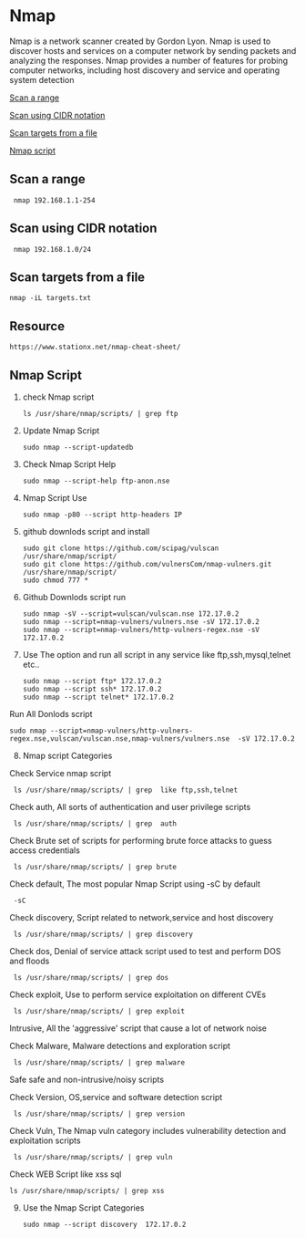 # Nmap 

Nmap is a network scanner created by Gordon Lyon. Nmap is used to discover hosts and services on a computer network by sending packets and
analyzing the responses. Nmap provides a number of features for probing computer networks, including host discovery and service and operating 
system detection
        
 
[Scan a range](#Scan-a-range)

[Scan using CIDR notation](#Scan-using-CIDR-notation)

[Scan targets from a file](#Scan-targets-from-a-file)

[Nmap script](nmap-script)


## Scan a range

     nmap 192.168.1.1-254
     
## Scan using CIDR notation

     nmap 192.168.1.0/24
     
## Scan targets from a file

    nmap -iL targets.txt

## Resource 

    https://www.stationx.net/nmap-cheat-sheet/
    
## Nmap Script 

1. check Nmap script 

       ls /usr/share/nmap/scripts/ | grep ftp
       
2. Update Nmap Script 

       sudo nmap --script-updatedb
    
3. Check Nmap Script Help 

       sudo nmap --script-help ftp-anon.nse
   
4. Nmap Script Use 

       sudo nmap -p80 --script http-headers IP  
    
5. github downlods script  and install 

       sudo git clone https://github.com/scipag/vulscan /usr/share/nmap/script/
       sudo git clone https://github.com/vulnersCom/nmap-vulners.git /usr/share/nmap/script/
       sudo chmod 777 *
       
6. Github Downlods script run       
       
       sudo nmap -sV --script=vulscan/vulscan.nse 172.17.0.2 
       sudo nmap --script=nmap-vulners/vulners.nse -sV 172.17.0.2
       sudo nmap --script=nmap-vulners/http-vulners-regex.nse -sV 172.17.0.2


7. Use The option and run all script in any service like ftp,ssh,mysql,telnet etc..

       sudo nmap --script ftp* 172.17.0.2
       sudo nmap --script ssh* 172.17.0.2
       sudo nmap --script telnet* 172.17.0.2

 Run All Donlods script 
 
    sudo nmap --script=nmap-vulners/http-vulners-regex.nse,vulscan/vulscan.nse,nmap-vulners/vulners.nse  -sV 172.17.0.2
         
8. Nmap script Categories

Check Service nmap script 

     ls /usr/share/nmap/scripts/ | grep  like ftp,ssh,telnet 
     
Check auth,  All sorts of authentication and user privilege scripts
     
     ls /usr/share/nmap/scripts/ | grep  auth
     
Check Brute set of scripts for performing brute force attacks to guess access credentials 

     ls /usr/share/nmap/scripts/ | grep brute
     
Check default, The most popular Nmap Script using -sC by default 

     -sC
      
Check discovery, Script related to network,service and host discovery 

     ls /usr/share/nmap/scripts/ | grep discovery
     
Check dos, Denial of service attack script used to test and perform DOS and floods

     ls /usr/share/nmap/scripts/ | grep dos
     
Check exploit, Use to perform service exploitation on different CVEs

     ls /usr/share/nmap/scripts/ | grep exploit
     
Intrusive, All the 'aggressive' script that cause a lot of network noise 

Check Malware, Malware detections and exploration script

     ls /usr/share/nmap/scripts/ | grep malware 
      
Safe safe and non-intrusive/noisy scripts

Check Version, OS,service and software detection script 

     ls /usr/share/nmap/scripts/ | grep version
     
Check Vuln, The Nmap vuln category includes vulnerability detection and exploitation scripts 

     ls /usr/share/nmap/scripts/ | grep vuln 

Check WEB Script like xss sql    
    
    ls /usr/share/nmap/scripts/ | grep xss

    
9. Use the Nmap Script Categories

       sudo nmap --script discovery  172.17.0.2
   
    
    
    
    
    
    
    
    
    
    
    
    
    
    
    
    
    
    
    
    
    
